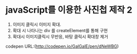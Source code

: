 # javaScript를 이용한 사진첩 제작 2
1. 이미지 클릭시 이미지 확대.
2. 확대 시 나타나는 div 를 createElement를 통해 구현
3. 확대시 이미지클릭시 무반응, 바탕 클릭시 확대창 제거

codepen URL:(http://codepen.io/GalGalE/pen/dNeWBG)